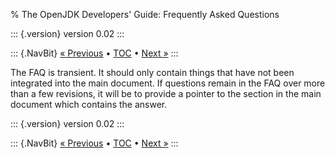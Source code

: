 % The OpenJDK Developers\' Guide: Frequently Asked Questions

::: {.version}
version 0.02
:::

::: {.NavBit}
[« Previous](bugDatabase.html) • [TOC](index.html) • [Next »](glossary.html)
:::

The FAQ is transient. It should only contain things that have not been
integrated into the main document. If questions remain in the FAQ over more
than a few revisions, it will be to provide a pointer to the section in the
main document which contains the answer.

::: {.version}
version 0.02
:::

::: {.NavBit}
[« Previous](bugDatabase.html) • [TOC](index.html) • [Next »](glossary.html)
:::
